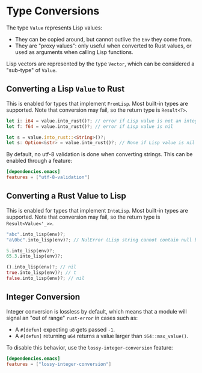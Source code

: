 # Type Conversions

The type `Value` represents Lisp values:
- They can be copied around, but cannot outlive the `Env` they come from.
- They are "proxy values": only useful when converted to Rust values, or used as arguments when calling Lisp functions.

Lisp vectors are represented by the type `Vector`, which can be considered a "sub-type" of `Value`.

## Converting a Lisp `Value` to Rust

This is enabled for types that implement `FromLisp`. Most built-in types are supported. Note that conversion may fail, so the return type is `Result<T>`.

```rust
let i: i64 = value.into_rust()?; // error if Lisp value is not an integer
let f: f64 = value.into_rust()?; // error if Lisp value is nil

let s = value.into_rust::<String>()?;
let s: Option<&str> = value.into_rust()?; // None if Lisp value is nil
```

By default, no utf-8 validation is done when converting strings. This can be enabled through a feature:

```toml
[dependencies.emacs]
features = ["utf-8-validation"]
```

## Converting a Rust Value to Lisp

This is enabled for types that implement `IntoLisp`. Most built-in types are supported. Note that conversion may fail, so the return type is `Result<Value<'_>>`.

```rust
"abc".into_lisp(env)?;
"a\0bc".into_lisp(env)?; // NulError (Lisp string cannot contain null byte)

5.into_lisp(env)?;
65.3.into_lisp(env)?;

().into_lisp(env)?; // nil
true.into_lisp(env)?; // t
false.into_lisp(env)?; // nil
```

## Integer Conversion

Integer conversion is lossless by default, which means that a module will signal an "out of range" `rust-error` in cases such as:
- A `#[defun]` expecting `u8` gets passed `-1`.
- A `#[defun]` returning `u64` returns a value larger than `i64::max_value()`.

To disable this behavior, use the `lossy-integer-conversion` feature:

```toml
[dependencies.emacs]
features = ["lossy-integer-conversion"]
```
